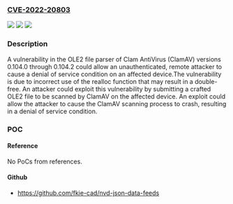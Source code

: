 ### [CVE-2022-20803](https://cve.mitre.org/cgi-bin/cvename.cgi?name=CVE-2022-20803)
![](https://img.shields.io/static/v1?label=Product&message=ClamAV&color=blue)
![](https://img.shields.io/static/v1?label=Version&message=%3D%200.104.0%20&color=brighgreen)
![](https://img.shields.io/static/v1?label=Vulnerability&message=CWE-415%20Double%20Free&color=brighgreen)

### Description

A vulnerability in the OLE2 file parser of Clam AntiVirus (ClamAV) versions 0.104.0 through 0.104.2 could allow an unauthenticated, remote attacker to cause a denial of service condition on an affected device.The vulnerability is due to incorrect use of the realloc function that may result in a double-free. An attacker could exploit this vulnerability by submitting a crafted OLE2 file to be scanned by ClamAV on the affected device. An exploit could allow the attacker to cause the ClamAV scanning process to crash, resulting in a denial of service condition.

### POC

#### Reference
No PoCs from references.

#### Github
- https://github.com/fkie-cad/nvd-json-data-feeds

